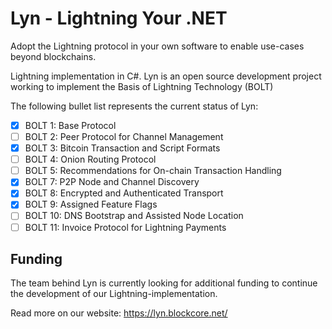 # Lyn - Lightning Your .NET
Adopt the Lightning protocol in your own software to enable use-cases beyond blockchains.

Lightning implementation in C#. Lyn is an open source development project working to implement the Basis of Lightning Technology (BOLT)

The following bullet list represents the current status of Lyn:

  - [X] BOLT 1: Base Protocol
  - [ ] BOLT 2: Peer Protocol for Channel Management
  - [X] BOLT 3: Bitcoin Transaction and Script Formats
  - [ ] BOLT 4: Onion Routing Protocol
  - [ ] BOLT 5: Recommendations for On-chain Transaction Handling
  - [X] BOLT 7: P2P Node and Channel Discovery
  - [X] BOLT 8: Encrypted and Authenticated Transport
  - [X] BOLT 9: Assigned Feature Flags
  - [ ] BOLT 10: DNS Bootstrap and Assisted Node Location
  - [ ] BOLT 11: Invoice Protocol for Lightning Payments

## Funding

The team behind Lyn is currently looking for additional funding to continue the development of our Lightning-implementation.

Read more on our website: https://lyn.blockcore.net/
